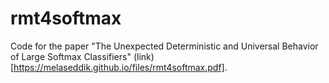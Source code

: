 # rmt4softmax
Code for the paper "The Unexpected Deterministic and Universal Behavior of Large Softmax Classifiers" (link)[https://melaseddik.github.io/files/rmt4softmax.pdf].
